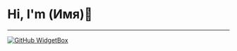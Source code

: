 # Hi, I'm (Имя)👋
***
[![GitHub WidgetBox](https://github-widgetbox.vercel.app/api/skills?languages=js,python,html,css,markdown&tools=git&software=windows,vscode&theme=darkmode)](https://github.com/Jurredr/github-widgetbox)
